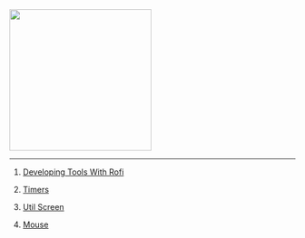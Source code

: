 <img src="https://i.imgur.com/9i10pvF.jpg" width="250">

---

1) [Developing Tools With Rofi](https://github.com/madprops/blog/blob/main/rofi_dev.md)

2) [Timers](https://github.com/madprops/blog/blob/main/timers.md)

3) [Util Screen](https://github.com/madprops/blog/blob/main/util_screen.md)

4) [Mouse](https://github.com/madprops/blog/blob/main/mouse.md)